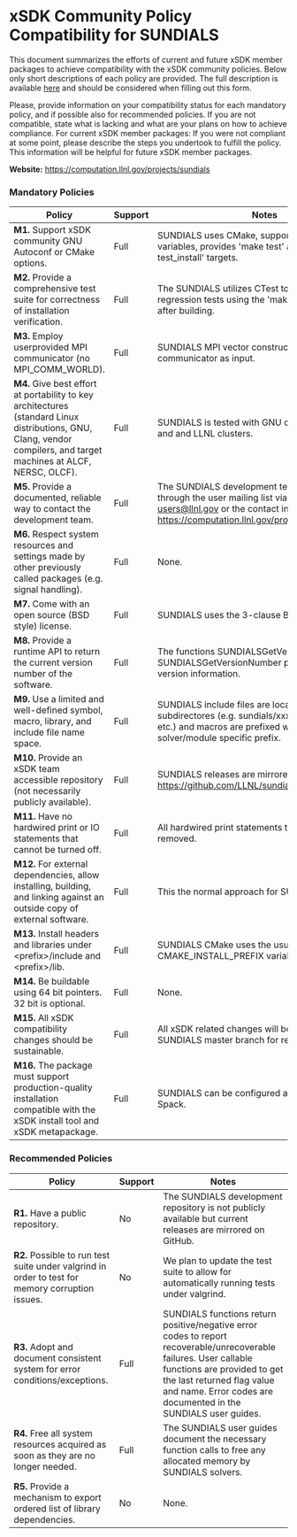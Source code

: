 # xSDK Community Policy Compatibility for SUNDIALS

This document summarizes the efforts of current and future xSDK member packages to achieve compatibility with the xSDK community policies. Below only short descriptions of each policy are provided. The full description is available [here](https://docs.google.com/document/d/1DCx2Duijb0COESCuxwEEK1j0BPe2cTIJ-AjtJxt3290/edit#heading=h.2hp5zbf0n3o3)
and should be considered when filling out this form.

Please, provide information on your compatibility status for each mandatory policy, and if possible also for recommended policies.
If you are not compatible, state what is lacking and what are your plans on how to achieve compliance.
For current xSDK member packages: If you were not compliant at some point, please describe the steps you undertook to fulfill the policy. This information will be helpful for future xSDK member packages.

**Website:**  https://computation.llnl.gov/projects/sundials

### Mandatory Policies

| Policy                 |Support| Notes                   |
|------------------------|-------|-------------------------|
|**M1.** Support xSDK community GNU Autoconf or CMake options. |Full| SUNDIALS uses CMake, supports all xSDK CMake variables, provides 'make test' and 'make test_install' targets.|
|**M2.** Provide a comprehensive test suite for correctness of installation verification. |Full| The SUNDIALS utilizes CTest to run a set of regression tests using the 'make test' command after building. |
|**M3.** Employ userprovided MPI communicator (no MPI_COMM_WORLD). |Full| SUNDIALS MPI vector constructors take an MPI communicator as input. |
|**M4.** Give best effort at portability to key architectures (standard Linux distributions, GNU, Clang, vendor compilers, and target machines at ALCF, NERSC, OLCF). |Full| SUNDIALS is tested with GNU compilers on Linux and and LLNL clusters. |
|**M5.** Provide a documented, reliable way to contact the development team. |Full| The SUNDIALS development team can be reached through the user mailing list via email to sundials-users@llnl.gov or the contact information at https://computation.llnl.gov/projects/sundials/team. |
|**M6.** Respect system resources and settings made by other previously called packages (e.g. signal handling). |Full| None. |
|**M7.** Come with an open source (BSD style) license. |Full| SUNDIALS uses the 3-clause BSD license. |
|**M8.** Provide a runtime API to return the current version number of the software. |Full| The functions SUNDIALSGetVersion and SUNDIALSGetVersionNumber provide SUNDIALS version information. |
|**M9.** Use a limited and well-defined symbol, macro, library, and include file name space. |Full| SUNDIALS include files are located in subdirectores (e.g. sundials/xxx.h, cvode/xxx.h, etc.) and macros are prefixed with with SUN or a solver/module specific prefix. |
|**M10.** Provide an xSDK team accessible repository (not necessarily publicly available). |Full| SUNDIALS releases are mirrored on GitHub at https://github.com/LLNL/sundials. |
|**M11.** Have no hardwired print or IO statements that cannot be turned off. |Full| All hardwired print statements to stdout have been removed. |
|**M12.** For external dependencies, allow installing, building, and linking against an outside copy of external software. |Full| This the normal approach for SUNDIALS. |
|**M13.** Install headers and libraries under \<prefix\>/include and \<prefix\>/lib. |Full| SUNDIALS CMake uses the usual CMAKE_INSTALL_PREFIX variable. |
|**M14.** Be buildable using 64 bit pointers. 32 bit is optional. |Full| None. |
|**M15.** All xSDK compatibility changes should be sustainable. |Full| All xSDK related changes will be merged into the SUNDIALS master branch for release. |
|**M16.** The package must support production-quality installation compatible with the xSDK install tool and xSDK metapackage. |Full| SUNDIALS can be configured and installed with Spack. |

### Recommended Policies

| Policy                 |Support| Notes                   |
|------------------------|-------|-------------------------|
|**R1.** Have a public repository. |No| The SUNDIALS development repository is not publicly available but current releases are mirrored on GitHub. |
|**R2.** Possible to run test suite under valgrind in order to test for memory corruption issues. |No| We plan to update the test suite to allow for automatically running tests under valgrind. |
|**R3.** Adopt and document consistent system for error conditions/exceptions. |Full| SUNDIALS functions return positive/negative error codes to report recoverable/unrecoverable failures. User callable functions are provided to get the last returned flag value and name. Error codes are documented in the SUNDIALS user guides.|
|**R4.** Free all system resources acquired as soon as they are no longer needed. |Full| The SUNDIALS user guides document the necessary function calls to free any allocated memory by SUNDIALS solvers. |
|**R5.** Provide a mechanism to export ordered list of library dependencies. |No| None. |
